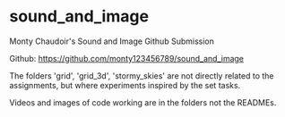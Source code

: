 # sound_and_image
Monty Chaudoir's Sound and Image Github Submission

Github: https://github.com/monty123456789/sound_and_image


The folders 'grid', 'grid_3d', 'stormy_skies' are not directly related to the assignments, but where experiments inspired by the set tasks. 

Videos and images of code working are in the folders not the READMEs.
